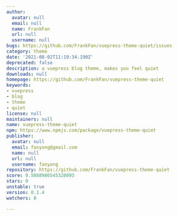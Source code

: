 ```yaml
---
author:
  avatar: null
  email: null
  name: FrankFan
  url: null
  username: null
bugs: https://github.com/FrankFan/vuepress-theme-quiet/issues
category: theme
date: '2021-08-02T11:19:34.190Z'
deprecated: false
description: a vuepress blog theme, makes you feel quiet
downloads: null
homepage: https://github.com/FrankFan/vuepress-theme-quiet
keywords:
- vuepress
- blog
- theme
- quiet
license: null
maintainers: null
name: vuepress-theme-quiet
npm: https://www.npmjs.com/package/vuepress-theme-quiet
publisher:
  avatar: null
  email: fanyong@gmail.com
  name: null
  url: null
  username: fanyong
repository: https://github.com/FrankFan/vuepress-theme-quiet
score: 0.5088986545320093
stars: 0
unstable: true
version: 0.1.4
watchers: 0

---
```


